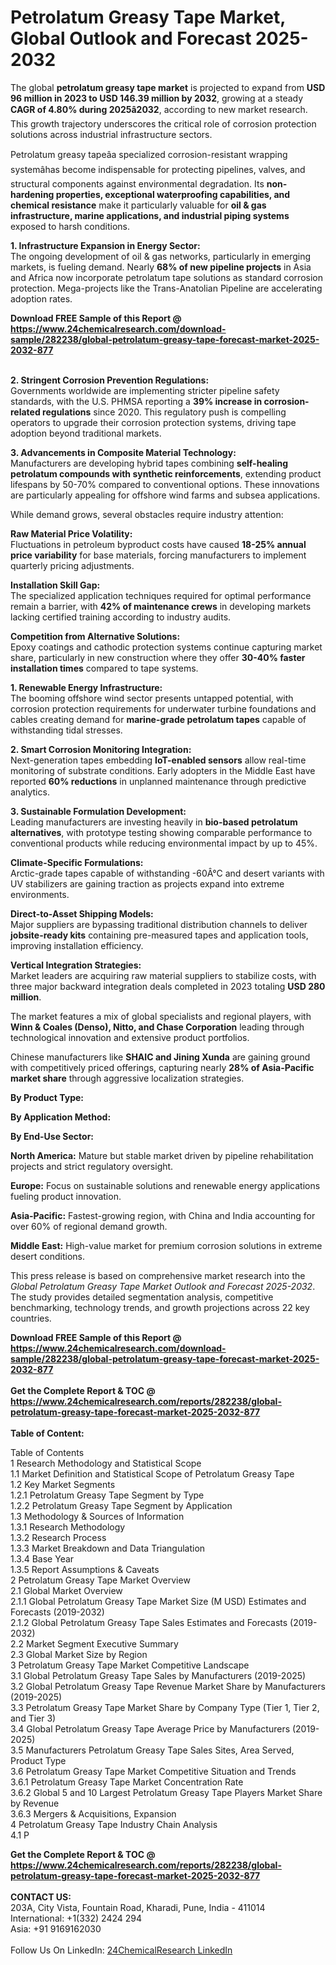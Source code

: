 <h1>Petrolatum Greasy Tape Market, Global Outlook and Forecast 2025-2032</h1><p>The global <strong>petrolatum greasy tape market</strong> is projected to expand from <strong>USD 96 million in 2023 to USD 146.39 million by 2032</strong>, growing at a steady <strong>CAGR of 4.80% during 2025â2032</strong>, according to new market research. This growth trajectory underscores the critical role of corrosion protection solutions across industrial infrastructure sectors.</p><p>Petrolatum greasy tapeâa specialized corrosion-resistant wrapping systemâhas become indispensable for protecting pipelines, valves, and structural components against environmental degradation. Its <strong>non-hardening properties, exceptional waterproofing capabilities, and chemical resistance</strong> make it particularly valuable for <strong>oil &amp; gas infrastructure, marine applications, and industrial piping systems</strong> exposed to harsh conditions.</p><p><strong>1. Infrastructure Expansion in Energy Sector:</strong><br>
The ongoing development of oil &amp; gas networks, particularly in emerging markets, is fueling demand. Nearly <strong>68% of new pipeline projects</strong> in Asia and Africa now incorporate petrolatum tape solutions as standard corrosion protection. Mega-projects like the Trans-Anatolian Pipeline are accelerating adoption rates.</p><div><b>Download FREE Sample of this Report @ 
            <a href="https://www.24chemicalresearch.com/download-sample/282238/global-petrolatum-greasy-tape-forecast-market-2025-2032-877">
            https://www.24chemicalresearch.com/download-sample/282238/global-petrolatum-greasy-tape-forecast-market-2025-2032-877</a></b></div><br><p><strong>2. Stringent Corrosion Prevention Regulations:</strong><br>
Governments worldwide are implementing stricter pipeline safety standards, with the U.S. PHMSA reporting a <strong>39% increase in corrosion-related regulations</strong> since 2020. This regulatory push is compelling operators to upgrade their corrosion protection systems, driving tape adoption beyond traditional markets.</p><p><strong>3. Advancements in Composite Material Technology:</strong><br>
Manufacturers are developing hybrid tapes combining <strong>self-healing petrolatum compounds with synthetic reinforcements</strong>, extending product lifespans by 50-70% compared to conventional options. These innovations are particularly appealing for offshore wind farms and subsea applications.</p><p>While demand grows, several obstacles require industry attention:</p><p><strong>Raw Material Price Volatility:</strong><br>
    Fluctuations in petroleum byproduct costs have caused <strong>18-25% annual price variability</strong> for base materials, forcing manufacturers to implement quarterly pricing adjustments.</p><p><strong>Installation Skill Gap:</strong><br>
    The specialized application techniques required for optimal performance remain a barrier, with <strong>42% of maintenance crews</strong> in developing markets lacking certified training according to industry audits.</p><p><strong>Competition from Alternative Solutions:</strong><br>
    Epoxy coatings and cathodic protection systems continue capturing market share, particularly in new construction where they offer <strong>30-40% faster installation times</strong> compared to tape systems.</p><p><strong>1. Renewable Energy Infrastructure:</strong><br>
The booming offshore wind sector presents untapped potential, with corrosion protection requirements for underwater turbine foundations and cables creating demand for <strong>marine-grade petrolatum tapes</strong> capable of withstanding tidal stresses.</p><p><strong>2. Smart Corrosion Monitoring Integration:</strong><br>
Next-generation tapes embedding <strong>IoT-enabled sensors</strong> allow real-time monitoring of substrate conditions. Early adopters in the Middle East have reported <strong>60% reductions</strong> in unplanned maintenance through predictive analytics.</p><p><strong>3. Sustainable Formulation Development:</strong><br>
Leading manufacturers are investing heavily in <strong>bio-based petrolatum alternatives</strong>, with prototype testing showing comparable performance to conventional products while reducing environmental impact by up to 45%.</p><p><strong>Climate-Specific Formulations:</strong><br>
    Arctic-grade tapes capable of withstanding -60Â°C and desert variants with UV stabilizers are gaining traction as projects expand into extreme environments.</p><p><strong>Direct-to-Asset Shipping Models:</strong><br>
    Major suppliers are bypassing traditional distribution channels to deliver <strong>jobsite-ready kits</strong> containing pre-measured tapes and application tools, improving installation efficiency.</p><p><strong>Vertical Integration Strategies:</strong><br>
    Market leaders are acquiring raw material suppliers to stabilize costs, with three major backward integration deals completed in 2023 totaling <strong>USD 280 million</strong>.</p><p>The market features a mix of global specialists and regional players, with <strong>Winn &amp; Coales (Denso), Nitto, and Chase Corporation</strong> leading through technological innovation and extensive product portfolios.</p><p>Chinese manufacturers like <strong>SHAIC and Jining Xunda</strong> are gaining ground with competitively priced offerings, capturing nearly <strong>28% of Asia-Pacific market share</strong> through aggressive localization strategies.</p><p><strong>By Product Type:</strong></p><p><strong>By Application Method:</strong></p><p><strong>By End-Use Sector:</strong></p><p><strong>North America:</strong> Mature but stable market driven by pipeline rehabilitation projects and strict regulatory oversight.</p><p><strong>Europe:</strong> Focus on sustainable solutions and renewable energy applications fueling product innovation.</p><p><strong>Asia-Pacific:</strong> Fastest-growing region, with China and India accounting for over 60% of regional demand growth.</p><p><strong>Middle East:</strong> High-value market for premium corrosion solutions in extreme desert conditions.</p><p>This press release is based on comprehensive market research into the <em>Global Petrolatum Greasy Tape Market Outlook and Forecast 2025-2032</em>. The study provides detailed segmentation analysis, competitive benchmarking, technology trends, and growth projections across 22 key countries.</p><div><b>Download FREE Sample of this Report @ 
            <a href="https://www.24chemicalresearch.com/download-sample/282238/global-petrolatum-greasy-tape-forecast-market-2025-2032-877">
            https://www.24chemicalresearch.com/download-sample/282238/global-petrolatum-greasy-tape-forecast-market-2025-2032-877</a></b></div><br><div><b>Get the Complete Report & TOC @ 
            <a href="https://www.24chemicalresearch.com/reports/282238/global-petrolatum-greasy-tape-forecast-market-2025-2032-877">
            https://www.24chemicalresearch.com/reports/282238/global-petrolatum-greasy-tape-forecast-market-2025-2032-877</a></b></div><br>
            <b>Table of Content:</b><p>Table of Contents<br />
1 Research Methodology and Statistical Scope<br />
1.1 Market Definition and Statistical Scope of Petrolatum Greasy Tape<br />
1.2 Key Market Segments<br />
1.2.1 Petrolatum Greasy Tape Segment by Type<br />
1.2.2 Petrolatum Greasy Tape Segment by Application<br />
1.3 Methodology & Sources of Information<br />
1.3.1 Research Methodology<br />
1.3.2 Research Process<br />
1.3.3 Market Breakdown and Data Triangulation<br />
1.3.4 Base Year<br />
1.3.5 Report Assumptions & Caveats<br />
2 Petrolatum Greasy Tape Market Overview<br />
2.1 Global Market Overview<br />
2.1.1 Global Petrolatum Greasy Tape Market Size (M USD) Estimates and Forecasts (2019-2032)<br />
2.1.2 Global Petrolatum Greasy Tape Sales Estimates and Forecasts (2019-2032)<br />
2.2 Market Segment Executive Summary<br />
2.3 Global Market Size by Region<br />
3 Petrolatum Greasy Tape Market Competitive Landscape<br />
3.1 Global Petrolatum Greasy Tape Sales by Manufacturers (2019-2025)<br />
3.2 Global Petrolatum Greasy Tape Revenue Market Share by Manufacturers (2019-2025)<br />
3.3 Petrolatum Greasy Tape Market Share by Company Type (Tier 1, Tier 2, and Tier 3)<br />
3.4 Global Petrolatum Greasy Tape Average Price by Manufacturers (2019-2025)<br />
3.5 Manufacturers Petrolatum Greasy Tape Sales Sites, Area Served, Product Type<br />
3.6 Petrolatum Greasy Tape Market Competitive Situation and Trends<br />
3.6.1 Petrolatum Greasy Tape Market Concentration Rate<br />
3.6.2 Global 5 and 10 Largest Petrolatum Greasy Tape Players Market Share by Revenue<br />
3.6.3 Mergers & Acquisitions, Expansion<br />
4 Petrolatum Greasy Tape Industry Chain Analysis<br />
4.1 P</p><div><b>Get the Complete Report & TOC @ 
            <a href="https://www.24chemicalresearch.com/reports/282238/global-petrolatum-greasy-tape-forecast-market-2025-2032-877">
            https://www.24chemicalresearch.com/reports/282238/global-petrolatum-greasy-tape-forecast-market-2025-2032-877</a></b></div><br><b>CONTACT US:</b><br>
            203A, City Vista, Fountain Road, Kharadi, Pune, India - 411014<br>
            International: +1(332) 2424 294<br>
            Asia: +91 9169162030 <br><br>
            Follow Us On LinkedIn: <a href="https://www.linkedin.com/company/24chemicalresearch/">24ChemicalResearch LinkedIn</a>